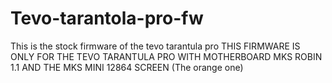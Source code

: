 # Tevo-tarantola-pro-fw
This is the stock firmware of the tevo tarantula pro
THIS FIRMWARE IS ONLY FOR THE TEVO TARANTULA PRO WITH MOTHERBOARD MKS ROBIN 1.1 AND THE MKS MINI 12864 SCREEN (The orange one)
